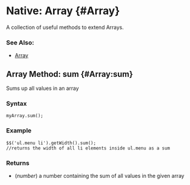 Native: Array {#Array}
======================

A collection of useful methods to extend Arrays.

### See Also:

* [Array][]


Array Method: sum {#Array:sum}
-------------------------------------

Sums up all values in an array

### Syntax

	myArray.sum();

### Example
	
	$$('ul.menu li').getWidth().sum();
	//returns the width of all li elements inside ul.menu as a sum

### Returns

* (*number*) a number containing the sum of all values in the given array

[Array]: http://www.mootools.net/docs/Native/Array